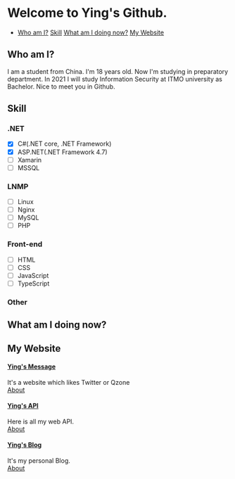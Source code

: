 # Welcome to Ying's Github.
- [Who am I?]() [Skill]() [What am I doing now?]() [My Website]() 

## Who am I?
I am a student from China. I'm 18 years old. Now I'm studying in preparatory department. In 2021 I will study Information Security at ITMO university as Bachelor. Nice to meet you in Github.

## Skill

### .NET
- [x] C#(.NET core, .NET Framework)  
- [x] ASP.NET(.NET Framework 4.7)  
- [ ] Xamarin  
- [ ] MSSQL  

### LNMP
- [ ] Linux  
- [ ] Nginx  
- [ ] MySQL  
- [ ] PHP  

### Front-end
- [ ] HTML  
- [ ] CSS  
- [ ] JavaScript  
- [ ] TypeScript  

### Other

## What am I doing now?

## My Website

#### [Ying's Message](https://www.ranying.xyz)  
It's a website which likes Twitter or Qzone  
[About]()  

#### [Ying's API](https://apis.ranying.xyz)  
Here is all my web API.  
[About]()  

#### [Ying's Blog](https://blog.ranying.xyz)  
It's my personal Blog.  
[About]()  

